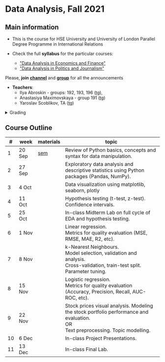 # Data Analysis, Fall 2021

## Main information
- This is the course for HSE University and University of London Parallel Degree Programme in International Relations

- Check the full **syllabus** for the particular courses:
  - ["Data Analysis in Economics and Finance"](https://www.hse.ru/en/edu/courses/339492557) 
  - ["Data Analysis in Politics and Journalism"](https://www.hse.ru/en/edu/courses/339493569)

Please, **join** [**channel**](https://t.me/joinchat/gSz1wkHIrmxhOGIy) and [**group**](https://t.me/joinchat/9tWvbuL8O69hNTYy) for all the announcements
- **Teachers**:
  - Ilya Abroskin - groups: 192, 193, 196 ([tg](https://t.me/iiiiilllllyyyyyaaaa)),
  - Anastasiya Maximovskaya - group 191 ([tg](https://t.me/anastasiyamaxx))
  - Yaroslav Scoblikov, TA ([tg](https://t.me/Braye4))

<details>
<summary>Grading</summary>
  
- **Final grade** = 
  -  Home Assignment (21%)
  -  Midterm Lab (29%)
  -  Final Lab (29%)
  -  Final Project (21%)

The final score will be transformed to the HSE regular scale according to the following rule:
| grade 	| points 	|
|-------	|--------	|
| 1     	| 0-19   	|
|     2 	| 20-29  	|
|     3 	| 30-39  	|
|     4 	| 40-49  	|
|     5 	| 50-59  	|
|     6 	| 60-69  	|
|     7 	| 70-79  	|
|     8 	| 80-89  	|
|     9 	| 90-95  	|
|    10 	| 96-100 	|

</details>




## Course Outline


| # 	| week   	| materials                                                                             	| topic                                                                                                                                 	|
|---------	|--------	|---------------------------------------------------------------------------------------	|---------------------------------------------------------------------------------------------------------------------------------------	|
|       1 	| 20 Sep 	| [sem](https://nbviewer.jupyter.org/gist/ilyaaaaaaaa/596a262dd4bc6c172b0ba8b3144978e1) 	| Review of Python basics, concepts and syntax for data manipulation.                                                                   	|
|       2 	| 27 Sep 	|                                                                                       	| Exploratory data analysis and descriptive statistics using Python packages (Pandas,  NumPy).                                          	|
|       3 	|  4 Oct 	|                                                                                       	| Data visualization using matplotlib, seaborn, plotly                                                                                  	|
|       4 	| 11 Oct 	|                                                                                       	| Hypothesis testing (t-test, z-test). <br>Confidence intervals.                                                                        	|
|       5 	| 25 Oct 	|                                                                                       	| In-class Midterm Lab on full cycle of EDA and hypothesis testing.                                                                     	|
|       6 	|  1 Nov 	|                                                                                       	| Linear regression. <br>Metrics for quality evaluation (MSE, RMSE, MAE, R2, etc).                                                      	|
|       7 	|  8 Nov 	|                                                                                       	| k-Nearest Neighbours. <br>Model selection, validation and analysis. <br>Cross-validation, train-test split. Parameter tuning.         	|
|       8 	| 15 Nov 	|                                                                                       	| Logistic regression. <br>Metrics for quality evaluation (Accuracy, Precision, Recall, AUC-ROC, etc).                                  	|
|       9 	| 22 Nov 	|                                                                                       	| Stock prices visual analysis. Modeling the stock portfolio performance and evaluation. <br>OR<br>Text preprocessing. Topic modelling. 	|
|      10 	|  6 Dec 	|                                                                                       	| In-class Project Presentations.                                                                                                       	|
|      11 	| 13 Dec 	|                                                                                       	| In-class Final Lab.                                                                                                                   	|
